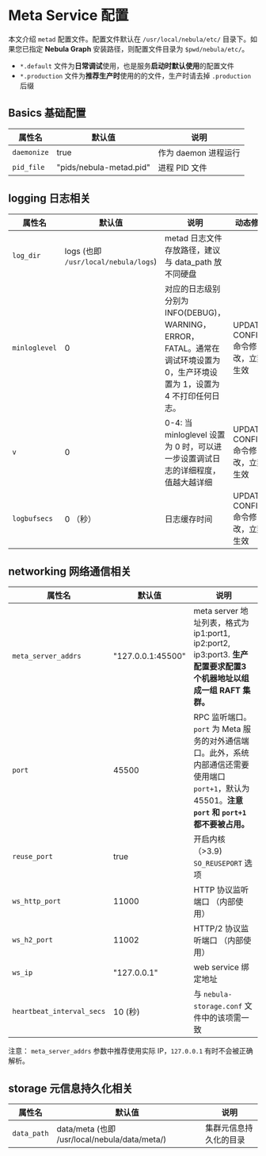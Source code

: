 # Meta Service 配置

本文介绍 `metad` 配置文件。配置文件默认在 `/usr/local/nebula/etc/` 目录下。如果您已指定 **Nebula Graph** 安装路径，则配置文件目录为 `$pwd/nebula/etc/`。

* `*.default` 文件为**日常调试**使用，也是服务**启动时默认使用**的配置文件
* `*.production` 文件为**推荐生产时**使用的的文件，生产时请去掉 `.production` 后缀

## Basics 基础配置

属性名                    | 默认值                   | 说明
-------------------------| ------------------------ | -----------
`daemonize`              | true                     | 作为 daemon 进程运行
`pid_file`               | "pids/nebula-metad.pid" | 进程 PID 文件

## logging 日志相关

属性名                   | 默认值                    | 说明  | 动态修改 |
-------------------------| ------------------------ | ----------- | -------- |
`log_dir`  | logs  (也即 `/usr/local/nebula/logs`) | metad 日志文件存放路径，建议与 data_path 放不同硬盘 |  |
`minloglevel` | 0 | 对应的日志级别分别为 INFO(DEBUG)，WARNING，ERROR，FATAL。通常在调试环境设置为 0，生产环境设置为 1，设置为 4 不打印任何日志。 | UPDATE CONFIGS 命令修改，立刻生效 |
`v` | 0 | 0-4: 当 minloglevel 设置为 0 时，可以进一步设置调试日志的详细程度，值越大越详细 | UPDATE CONFIGS 命令修改，立刻生效 |
`logbufsecs` | 0 （秒） | 日志缓存时间 | UPDATE CONFIGS 命令修改，立刻生效 |

## networking 网络通信相关

属性名                   | 默认值            | 说明 |
------------------------------- | ------------------------ | ----------- |
`meta_server_addrs`     | "127.0.0.1:45500" |  meta server 地址列表，格式为 ip1:port1, ip2:port2, ip3:port3. **生产配置要求配置3个机器地址以组成一组 RAFT 集群。**
`port`                          | 45500                     | RPC 监听端口。`port` 为 Meta 服务的对外通信端口。此外，系统内部通信还需要使用端口 `port+1`，默认为 45501。**注意 `port` 和 `port+1` 都不要被占用。**
`reuse_port`                    | true                    | 开启内核（>3.9) `SO_REUSEPORT` 选项
`ws_http_port`                  | 11000         |  HTTP 协议监听端口 （内部使用）
`ws_h2_port`                    | 11002         |  HTTP/2 协议监听端口 （内部使用）
`ws_ip`                         | "127.0.0.1"   |  web service 绑定地址
`heartbeat_interval_secs`       | 10  (秒)      |  与 `nebula-storage.conf` 文件中的该项需一致

注意： `meta_server_addrs` 参数中推荐使用实际 IP，`127.0.0.1` 有时不会被正确解析。

## storage 元信息持久化相关

属性名                   | 默认值                    | 说明  |
-------------------------| ------------------------ | ----------- |
`data_path` | data/meta (也即 /usr/local/nebula/data/meta/) | 集群元信息持久化的目录
